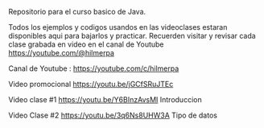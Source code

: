 Repositorio para el curso basico de Java.

Todos los ejemplos y codigos usandos en las videoclases estaran disponibles aqui para bajarlos y practicar.
Recuerden visitar y revisar cada clase grabada en video en el canal de Youtube https://youtube.com/@hilmerpa

Canal de Youtube : https://youtube.com/c/hilmerpa

Video promocional https://youtu.be/jGCfSRuJTEc

Video clase #1 https://youtu.be/Y6BInzAvsMI Introduccion

Video Clase #2 https://youtu.be/3q6Ns8UHW3A Tipo de datos
